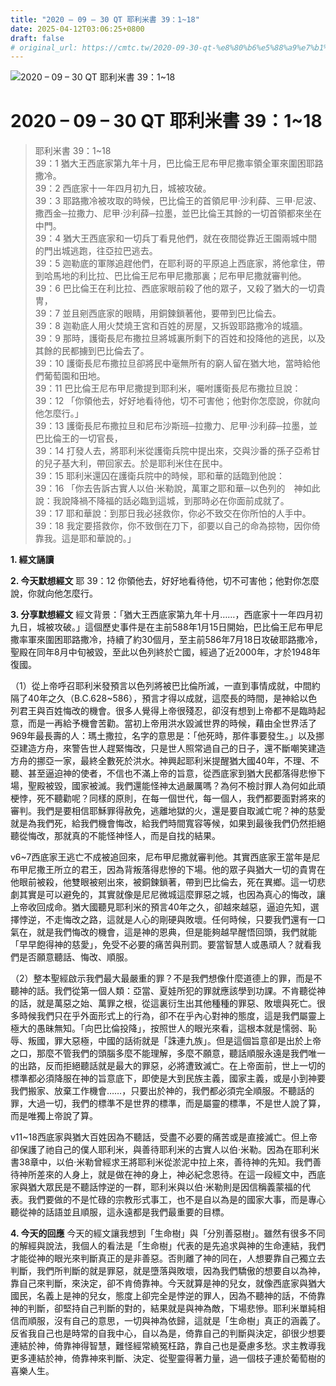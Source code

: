 ```yaml
---
title: "2020 – 09 – 30 QT 耶利米書 39：1~18"
date: 2025-04-12T03:06:25+0800
draft: false
# original_url: https://cmtc.tw/2020-09-30-qt-%e8%80%b6%e5%88%a9%e7%b1%b3%e6%9b%b8-39%ef%bc%9a118
---
```


![2020 – 09 – 30 QT 耶利米書 39：1\~18](/images/qt.jpg   "2020 – 09 – 30 QT 耶利米書 39：1\~18")

# 2020 – 09 – 30 QT 耶利米書 39：1\~18

> 耶利米書 39：1\~18  
> 39：1 猶大王西底家第九年十月，巴比倫王尼布甲尼撒率領全軍來圍困耶路撒冷。  
> 39：2 西底家十一年四月初九日，城被攻破。  
> 39：3 耶路撒冷被攻取的時候，巴比倫王的首領尼甲‧沙利薛、三甲‧尼波、撒西金─拉撒力、尼甲‧沙利薛─拉墨，並巴比倫王其餘的一切首領都來坐在中門。  
> 39：4 猶大王西底家和一切兵丁看見他們，就在夜間從靠近王園兩城中間的門出城逃跑，往亞拉巴逃去。  
> 39：5 迦勒底的軍隊追趕他們，在耶利哥的平原追上西底家，將他拿住，帶到哈馬地的利比拉、巴比倫王尼布甲尼撒那裏；尼布甲尼撒就審判他。  
> 39：6 巴比倫王在利比拉、西底家眼前殺了他的眾子，又殺了猶大的一切貴冑，  
> 39：7 並且剜西底家的眼睛，用銅鍊鎖著他，要帶到巴比倫去。  
> 39：8 迦勒底人用火焚燒王宮和百姓的房屋，又拆毀耶路撒冷的城牆。  
> 39：9 那時，護衛長尼布撒拉旦將城裏所剩下的百姓和投降他的逃民，以及其餘的民都擄到巴比倫去了。  
> 39：10 護衛長尼布撒拉旦卻將民中毫無所有的窮人留在猶大地，當時給他們葡萄園和田地。  
> 39：11 巴比倫王尼布甲尼撒提到耶利米，囑咐護衛長尼布撒拉旦說：  
> 39：12 「你領他去，好好地看待他，切不可害他；他對你怎麼說，你就向他怎麼行。」  
> 39：13 護衛長尼布撒拉旦和尼布沙斯班─拉撒力、尼甲‧沙利薛─拉墨，並巴比倫王的一切官長，  
> 39：14 打發人去，將耶利米從護衛兵院中提出來，交與沙番的孫子亞希甘的兒子基大利，帶回家去。於是耶利米住在民中。  
> 39：15 耶利米還囚在護衛兵院中的時候，耶和華的話臨到他說：  
> 39：16 「你去告訴古實人以伯‧米勒說，萬軍之耶和華─以色列的　神如此說：我說降禍不降福的話必臨到這城，到那時必在你面前成就了。  
> 39：17 耶和華說：到那日我必拯救你，你必不致交在你所怕的人手中。  
> 39：18 我定要搭救你，你不致倒在刀下，卻要以自己的命為掠物，因你倚靠我。這是耶和華說的。」

**1. 經文誦讀**

**2.  今天默想經文**
耶 39：12 你領他去，好好地看待他，切不可害他；他對你怎麼說，你就向他怎麼行。

**3. 分享默想經文**
經文背景：「猶大王西底家第九年十月……，西底家十一年四月初九日，城被攻破。」這個歷史事件是在主前588年1月15日開始，巴比倫王尼布甲尼撒率軍來圍困耶路撒冷，持續了約30個月，至主前586年7月18日攻破耶路撒冷，聖殿在同年8月中旬被毀，至此以色列終於亡國，經過了近2000年，才於1948年復國。

（1）從上帝呼召耶利米發預言以色列將被巴比倫所滅，一直到事情成就，中間約隔了40年之久（B.C.628\~586），預言才得以成就，這麼長的時間，是神給以色列君王與百姓悔改的機會。很多人覺得上帝很殘忍，卻沒有想到上帝都不是臨時起意，而是一再給予機會苦勸。當初上帝用洪水毀滅世界的時候，藉由全世界活了969年最長壽的人：瑪土撒拉，名字的意思是：「他死時，那件事要發生。」以及挪亞建造方舟，來警告世人趕緊悔改，只是世人照常過自己的日子，還不斷嘲笑建造方舟的挪亞一家，最終全數死於洪水。神興起耶利米提醒猶大國40年，不理、不聽、甚至逼迫神的使者，不信也不滿上帝的旨意，從西底家到猶大民都落得悲慘下場，聖殿被毀，國家被滅。我們還能怪神太過嚴厲嗎？為何不檢討罪人為何如此頑梗悖，死不聽勸呢？同樣的原則，在每一個世代，每一個人，我們都要面對將來的審判。我們是要相信耶穌罪得赦免，逃離地獄的火，還是要自取滅亡呢？神的慈愛就是為我們死，給我們機會悔改，給我們時間寬容等候，如果到最後我們仍然拒絕聽從悔改，那就真的不能怪神怪人，而是自找的結果。

v6\~7西底家王逃亡不成被追回來，尼布甲尼撒就審判他。其實西底家王當年是尼布甲尼撒王所立的君王，因為背叛落得悲慘的下場。他的眾子與猶大一切的貴冑在他眼前被殺，他雙眼被剜出來，被銅鍊鎖著，帶到巴比倫去，死在異鄉。這一切悲劇其實是可以避免的，其實就像是尼尼微城這麼罪惡之城，也因為真心的悔改，讓上帝收回成命。猶大國聽見耶利米的預言40年之久，卻越來越惡，逼迫先知，選擇悖逆，不走悔改之路，這就是人心的剛硬與敗壞。任何時候，只要我們還有一口氣在，就是我們悔改的機會，這是神的恩典，但是能夠越早醒悟回頭，我們就能「早早飽得神的慈愛」，免受不必要的痛苦與刑罰。要當智慧人或愚頑人？就看我們是否願意聽話、悔改、順服。

（2）整本聖經啟示我們最大最嚴重的罪？不是我們想像什麼道德上的罪，而是不聽神的話。我們從第一個人類：亞當、夏娃所犯的罪就應該學到功課。不肯聽從神的話，就是萬惡之始、萬罪之根，從這裏衍生出其他種種的罪惡、敗壞與死亡。很多時候我們只在乎外面形式上的行為，卻不在乎內心對神的態度，這是我們屬靈上極大的愚昧無知。「向巴比倫投降」，按照世人的眼光來看，這根本就是懦弱、恥辱、叛國，罪大惡極，中國的話術就是「誅連九族」。但是這個旨意卻是出於上帝之口，那麼不管我們的頭腦多麼不能理解，多麼不願意，聽話順服永遠是我們唯一的出路，反而拒絕聽話就是最大的罪惡，必將遭致滅亡。在上帝面前，世上一切的標準都必須降服在神的旨意底下，即使是大到民族主義，國家主義，或是小到神要我們搬家、放棄工作機會……，只要出於神的，我們都必須完全順服。不聽話的罪，大過一切，我們的標準不是世界的標準，而是屬靈的標準，不是世人說了算，而是唯獨上帝說了算。

v11\~18西底家與猶大百姓因為不聽話，受盡不必要的痛苦或是直接滅亡。但上帝卻保護了祂自己的僕人耶利米，與善待耶利米的古實人以伯‧米勒。因為在耶利米書38章中，以伯‧米勒曾經求王將耶利米從淤泥中拉上來，善待神的先知。我們善待神所差來的人身上，就是做在神的身上，神必紀念恩待。在這一段經文中，西底家與猶大眾民是不聽話悖逆的一群，耶利米與以伯‧米勒則是因信稱義蒙福的代表。我們要做的不是忙碌的宗教形式事工，也不是自以為是的國家大事，而是專心聽從神的話語並且順服，這永遠都是我們最重要的目標。

**4. 今天的回應**
今天的經文讓我想到「生命樹」與「分別善惡樹」。雖然有很多不同的解經與說法，我個人的看法是「生命樹」代表的是先追求與神的生命連結，我們才能從神的眼光來判斷真正的是非善惡。否則離了神的同在，人想要靠自己獨立去判斷，我們所判斷的就是罪惡，就是墮落與敗壞，因為我們驕傲的想要自以為神，靠自己來判斷，來決定，卻不肯倚靠神。今天就算是神的兒女，就像西底家與猶大國民，名義上是神的兒女，態度上卻完全是悖逆的罪人，因為不聽神的話，不倚靠神的判斷，卻堅持自己判斷的對的，結果就是與神為敵，下場悲慘。耶利米單純相信而順服，沒有自己的意思，一切與神為依歸，這就是「生命樹」真正的涵義了。反省我自己也是時常的自我中心，自以為是，倚靠自己的判斷與決定，卻很少想要連結於神，倚靠神得智慧，難怪經常繞冤枉路，靠自己也是憂慮多愁。求主教導我更多連結於神，倚靠神來判斷、決定、從聖靈得著力量，過一個枝子連於葡萄樹的喜樂人生。
